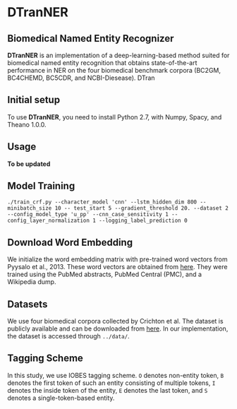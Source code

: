 # DTranNER

## Biomedical Named Entity Recognizer

**DTranNER** is an implementation of a deep-learning-based method suited for biomedical named entity recognition that obtains state-of-the-art performance in NER on the four biomedical benchmark corpora (BC2GM, BC4CHEMD, BC5CDR, and NCBI-Diesease). DTran

## Initial setup

To use **DTranNER**, you need to install Python 2.7, with Numpy, Spacy, and Theano 1.0.0.

## Usage
**To be updated**

## Model Training
```
./train_crf.py --character_model 'cnn' --lstm_hidden_dim 800 --minibatch_size 10 -- test_start 5 --gradient_threshold 20. --dataset 2 --config_model_type 'u_pp' --cnn_case_sensitivity 1 --config_layer_normalization 1 --logging_label_prediction 0 
```

## Download Word Embedding
We initialize the word embedding matrix with pre-trained word vectors from Pyysalo et al., 2013. These word vectors are
obtained from [here](http://evexdb.org/pmresources/vec-space-models/). They were trained using the PubMed abstracts, PubMed Central (PMC), and a Wikipedia dump. 

## Datasets 
We use four biomedical corpora collected by Crichton et al. The dataset is publicly available and can be downloaded from [here](https://github.com/cambridgeltl/MTL-Bioinformatics-2016). In our implementation, the dataset is accessed through ```../data/```.

## Tagging Scheme
In this study, we use IOBES tagging scheme. `O` denotes non-entity token, `B` denotes the first token of such an entity consisting of multiple tokens, `I` denotes the inside token of the entity, `E` denotes the last token, and `S` denotes a single-token-based entity. 

